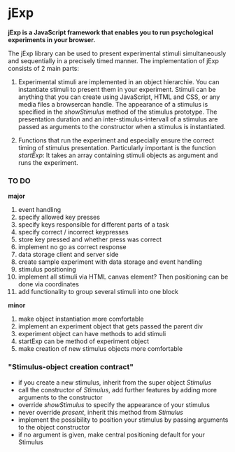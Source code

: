 # jExp

**jExp is a JavaScript framework that enables you to run psychological experiments in your browser.**

The jExp library can be used to present experimental stimuli simultaneously and sequentially in a precisely timed manner. The implementation of jExp consists of 2 main parts:

1. Experimental stimuli are implemented in an object hierarchie. You can instantiate stimuli to present them in your experiment. Stimuli can be anything that you can create using JavaScript, HTML and CSS, or any media files a browsercan handle. The appearance of a stimulus is specified in the *showStimulus* method of the stimulus prototype. The presentation duration and an inter-stimulus-intervall of a stimulus are passed as arguments to the constructor when a stimulus is instantiated.

2. Functions that run the experiment and especially ensure the correct timing of stimulus presentation. Particularly important is the function *startExp*: It takes an array containing stimuli objects as argument and runs the experiment.


### TO DO

**major**

1. event handling
  1. specify allowed key presses
  2. specify keys responsible for different parts of a task
  3. specify correct / incorrect keypresses 
  4. store key pressed and whether press was correct
  5. implement no go as correct response
2. data storage client and server side
3. create sample experiment with data storage and event handling  
4. stimulus positioning
  1. implement all stimuli via HTML canvas element? Then positioning can be done via coordinates  
5. add functionality to group several stimuli into one block

**minor**

1. make object instantiation more comfortable
  1. implement an experiment object that gets passed the parent div
  2. experiment object can have methods to add stimuli
  3. startExp can be method of experiment object
2. make creation of new stimulus objects more comfortable


### "Stimulus-object creation contract"

- if you create a new stimulus, inherit from the super object *Stimulus*
- call the constructor of *Stimulus*, add further features by adding more arguments to the constructor
- override *showStimulus* to specify the appearance of your stimulus
- never override *present*, inherit this method from *Stimulus*
- implement the possibility to position your stimulus by passing arguments to the object constructor
- if no argument is given, make central positioning default for your Stimulus